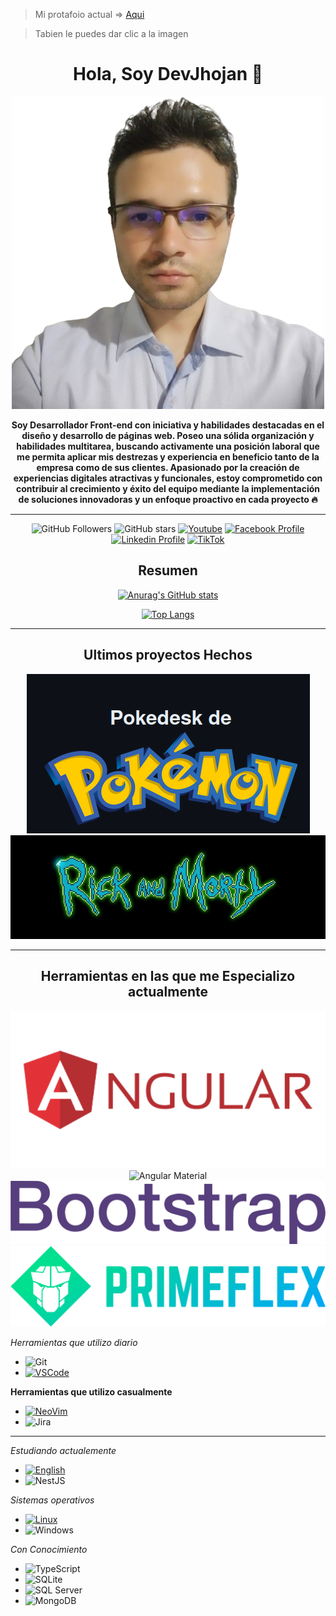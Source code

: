 
> Mi protafoio actual => [Aqui](https://devjhojan.github.io/MyProfile/)

> Tabien le puedes dar clic a la imagen

<div align="center">

# Hola, Soy DevJhojan :wave:
[![Portafolio Actual|10%](./Image/MyProfile.png)](https://devjhojan.github.io/MyProfile/)


**Soy Desarrollador Front-end con iniciativa y habilidades destacadas en el
diseño y desarrollo de páginas web. Poseo una sólida organización y
habilidades multitarea, buscando activamente una posición laboral
que me permita aplicar mis destrezas y experiencia en beneficio tanto
de la empresa como de sus clientes. Apasionado por la creación de
experiencias digitales atractivas y funcionales, estoy comprometido
con contribuir al crecimiento y éxito del equipo mediante la
implementación de soluciones innovadoras y un enfoque proactivo en
cada proyecto :fire:**

---

![GitHub Followers](https://img.shields.io/github/followers/DevJhojan?style=social)
![GitHub stars](https://img.shields.io/github/stars/DevJhojan?style=social)
[![Youtube](https://img.shields.io/youtube/channel/subscribers/UCxIGNpsrjzWgY1Eyai1by3A?style=social)](https://www.youtube.com/channel/UCxIGNpsrjzWgY1Eyai1by3A)
[![Facebook Profile](https://img.shields.io/badge/Facebook-8-100089324563350?style=social&logo=facebook)](https://www.facebook.com/profile.php?id=100089324563350)
[![Linkedin Profile](https://img.shields.io/badge/LINKEDIN-40-grey?style=social&logo=linkedin)](https://www.linkedin.com/in/jhojan-d-toro/)
[![TikTok](https://img.shields.io/badge/TikTok-000000?style=social&logo=tiktok)](https://www.tiktok.com/@devtorito)


## Resumen

<div align="center">

  [![Anurag's GitHub stats](https://github-readme-stats.vercel.app/api?username=DevJhojan&theme=radical)](https://github.com/jdtp125753/github-readme-stats)
  
  [![Top Langs](https://github-readme-stats.vercel.app/api/top-langs?username=DevJhojan&layout=compact&theme=radical)](https://github.com/jdtp125753/github-readme-stats)
  
</div>

---

## Ultimos proyectos Hechos

[![Pokedesk](./Image/PokeDesk/Title.png)](https://pokedesk-lilac.vercel.app/)
[![RickAndMorty](./Image/titleRickAndMorty.gif)](https://rick-and-morty-three-omega.vercel.app/)

---

## Herramientas en las que me Especializo actualmente 
[![Angular](/Image/AngularLogo.png)](https://github.com/DevJhojan/ProjectsAngular)
![Angular Material](https://img.shields.io/badge/Angular_Material-%232C8EBB.svg?style=for-the-badge&logo=angular&logoColor=white)
![Bootstrap](/Image/bootstrap-5.svg)
![PrimeFlex](/Image/PrimeFlexLogo.svg)

<div align="left">

*Herramientas que utilizo diario*
- ![Git](https://img.shields.io/badge/git-%23F05033.svg?style=for-the-badge&logo=git&logoColor=white)
- [![VSCode](https://img.shields.io/badge/VSCode-%23007ACC.svg?style=for-the-badge&logo=visual-studio-code&logoColor=white)](URL_DE_TU_PROYECTO_VSCODE)
  

**Herramientas que utilizo casualmente**
- [![NeoVim](https://img.shields.io/badge/NeoVim-%2357A143.svg?style=for-the-badge&logo=neovim&logoColor=white)](URL_DE_TU_PROYECTO_NEOVIM)
- ![Jira](https://img.shields.io/badge/jira-%230A0FFF.svg?style=for-the-badge&logo=jira&logoColor=white)

---

*Estudiando actualemente*

- [![English](https://img.shields.io/badge/English-%230A0A0A.svg?style=for-the-badge&logo=english&logoColor=white)](URL_DE_TU_PROYECTO_ENGLISH)
- ![NestJS](https://img.shields.io/badge/NestJS-%23E0234E.svg?style=for-the-badge&logo=nestjs&logoColor=white)



*Sistemas operativos*
- [![Linux](https://img.shields.io/badge/Linux-FCC624?style=for-the-badge&logo=linux&logoColor=black)](URL_DE_TU_PROYECTO_Linux)
- ![Windows](https://img.shields.io/badge/Windows-0078D6?style=for-the-badge&logo=windows&logoColor=white)

*Con Conocimiento*
- ![TypeScript](https://img.shields.io/badge/typescript-%23007ACC.svg?style=for-the-badge&logo=typescript&logoColor=white)
- ![SQLite](https://img.shields.io/badge/SQLite-003B57?style=for-the-badge&logo=sqlite&logoColor=white)
- ![SQL Server](https://img.shields.io/badge/SQL%20Server-CC2927?style=for-the-badge&logo=microsoft-sql-server&logoColor=white)
- ![MongoDB](https://img.shields.io/badge/MongoDB-47A248?style=for-the-badge&logo=mongodb&logoColor=white)
  
  
</div>
